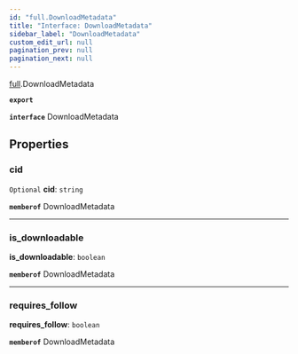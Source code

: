 ```yaml
---
id: "full.DownloadMetadata"
title: "Interface: DownloadMetadata"
sidebar_label: "DownloadMetadata"
custom_edit_url: null
pagination_prev: null
pagination_next: null
---
```


[full](../namespaces/full.md).DownloadMetadata

**`export`**

**`interface`** DownloadMetadata

## Properties

### cid

 `Optional` **cid**: `string`

**`memberof`** DownloadMetadata

___

### is\_downloadable

 **is\_downloadable**: `boolean`

**`memberof`** DownloadMetadata

___

### requires\_follow

 **requires\_follow**: `boolean`

**`memberof`** DownloadMetadata

